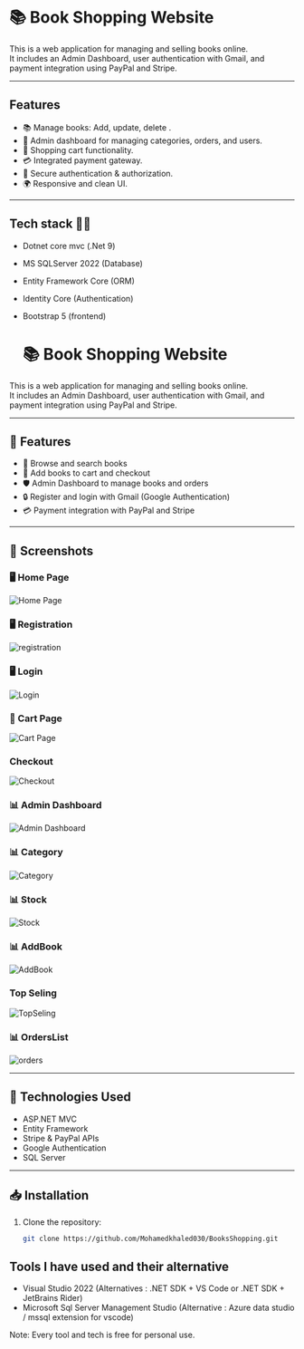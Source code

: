 
# 📚 Book Shopping Website

This is a web application for managing and selling books online.  
It includes an Admin Dashboard, user authentication with Gmail, and payment integration using PayPal and Stripe.

---

## Features
- 📚 Manage books: Add, update, delete .
- 👥 Admin dashboard for managing categories, orders, and users.
- 🛒 Shopping cart functionality.
- 💳 Integrated payment gateway.
- 🔐 Secure authentication & authorization.
- 🌍 Responsive and clean UI.

---

## Tech stack 🧑‍💻

   - Dotnet core mvc (.Net 9)
   - MS SQLServer 2022 (Database)
   - Entity Framework Core (ORM)
   - Identity Core (Authentication)
   - Bootstrap 5 (frontend)


     # 📚 Book Shopping Website

This is a web application for managing and selling books online.  
It includes an Admin Dashboard, user authentication with Gmail, and payment integration using PayPal and Stripe.

---

## 🚀 Features

- 📖 Browse and search books
- 🛒 Add books to cart and checkout
- 🛡️ Admin Dashboard to manage books and orders
- 🔒 Register and login with Gmail (Google Authentication)
- 💳 Payment integration with PayPal and Stripe

---

## 📸 Screenshots

### 🖥️ Home Page
![Home Page](screenshots/1.png)

### 🖥 Registration
![registration](screenshots/2.png)

### 🖥 Login
![Login](screenshots/3.png)

### 🛒 Cart Page
![Cart Page](screenshots/4.png)

###  Checkout
![Checkout](screenshots/5.png)

### 📊 Admin Dashboard
![Admin Dashboard](screenshots/6.png)

### 📊 Category
![Category](screenshots/7.png)

### 📊 Stock
![Stock](screenshots/8.png)

### 📊 AddBook
![AddBook](screenshots/9.png)

###  Top Seling
![TopSeling](screenshots/10.png)

### 📊 OrdersList
![orders](screenshots/11.png)

---


## 🔧 Technologies Used

- ASP.NET MVC
- Entity Framework
- Stripe & PayPal APIs
- Google Authentication
- SQL Server

---

## 📥 Installation

1. Clone the repository:
   ```bash
   git clone https://github.com/Mohamedkhaled030/BooksShopping.git


## Tools I have used and their alternative

- Visual Studio 2022 (Alternatives : .NET SDK + VS Code or .NET SDK + JetBrains Rider)
- Microsoft Sql Server Management Studio (Alternative : Azure data studio / mssql extension for vscode)

Note: Every tool and tech is free for personal use. 

